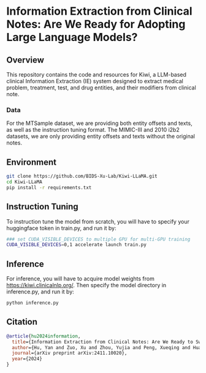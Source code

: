 # Information Extraction from Clinical Notes: Are We Ready for Adopting Large Language Models?
## Overview
This repository contains the code and resources for Kiwi, a LLM-based clinical Information Extraction (IE) system designed to extract medical problem, treatment, test, and drug entities, and their modifiers from clinical note.

### Data
For the MTSample dataset, we are providing both entity offsets and texts, as well as the instruction tuning format. The MIMIC-III and 2010 i2b2 datasets, we are only providing entity offsets and texts without the original notes.

## Environment
```bash
git clone https://github.com/BIDS-Xu-Lab/Kiwi-LLaMA.git
cd Kiwi-LLaMA
pip install -r requirements.txt
```

## Instruction Tuning
To instruction tune the model from scratch, you will have to specify your huggingface token in train.py, and run it by:
```bash
### set CUDA_VISIBLE_DEVICES to multiple GPU for multi-GPU training
CUDA_VISIBLE_DEVICES=0,1 accelerate launch train.py
```

## Inference
For inference, you will have to acquire model weights from https://kiwi.clinicalnlp.org/. Then specify the model directory in inference.py, and run it by:
```bash
python inference.py
```

## Citation
```bibtex
@article{hu2024information,
  title={Information Extraction from Clinical Notes: Are We Ready to Switch to Large Language Models?},
  author={Hu, Yan and Zuo, Xu and Zhou, Yujia and Peng, Xueqing and Huang, Jimin and Keloth, Vipina K and Zhang, Vincent J and Weng, Ruey-Ling and Chen, Qingyu and Jiang, Xiaoqian and others},
  journal={arXiv preprint arXiv:2411.10020},
  year={2024}
}
```
